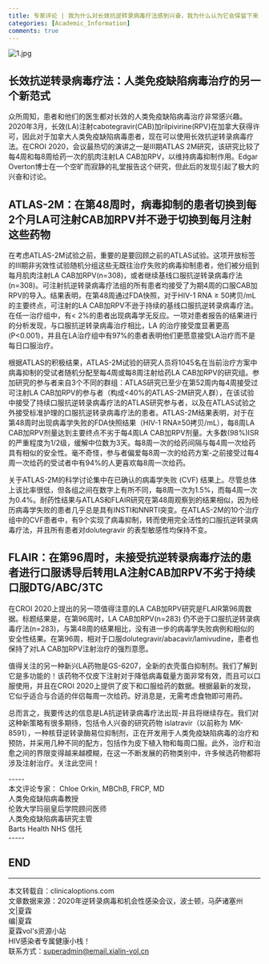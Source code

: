 ```yaml
---
title: 专家评论 | 我为什么对长效抗逆转录病毒疗法感到兴奋，我为什么认为它会保留下来！
categories: [Academic_Information]
comments: true
---
```


![1.jpg](https://i.loli.net/2020/12/24/MImQP5xfpdvET6z.jpg)

## 长效抗逆转录病毒疗法：人类免疫缺陷病毒治疗的另一个新范式
众所周知，患者和他们的医生都对长效的人类免疫缺陷病毒治疗非常感兴趣。2020年3月，长效(LA)注射cabotegravir(CAB)加rilpivirine(RPV)在加拿大获得许可，因此对于加拿大人类免疫缺陷病毒患者，现在可以使用长效抗逆转录病毒疗法。在CROI 2020，会议最热切的演讲之一是III期ATLAS 2M研究，该研究比较了每4周和每8周给药一次的肌肉注射LA CAB加RPV，以维持病毒抑制作用。Edgar Overton博士在一个空旷而寂静的礼堂报告这个研究，但此后的发现引起了极大的兴奋和讨论。

## ATLAS-2M：在第48周时，病毒抑制的患者切换到每2个月LA可注射CAB加RPV并不逊于切换到每月注射这些药物
在考虑ATLAS-2M试验之前，重要的是要回顾之前的ATLAS试验。这项开放标签的III期非劣效性试验随机分组这些无既往治疗失败的病毒抑制患者，他们被分组到每月肌肉注射LA CAB加RPV(n=308)，或者继续基线口服抗逆转录病毒疗法(n=308)。可注射抗逆转录病毒疗法组的所有患者均接受了为期4周的口服CAB加RPV的导入。结果表明，在第48周通过FDA快照，对于HIV-1 RNA ≥ 50拷贝/mL 的主要终点，可注射的LA CAB加RPV不逊于持续的基线口服抗逆转录病毒疗法。在任一治疗组中，有< 2%的患者出现病毒学无反应。一项对患者报告的结果进行的分析发现，与口服抗逆转录病毒治疗相比，LA 的治疗接受度显著更高 (P<0.001)，并且在LA治疗组中有97%的患者表明他们更愿意接受LA治疗而不是每日口服治疗。

根据ATLAS的积极结果，ATLAS-2M试验的研究人员将1045名在当前治疗方案中病毒抑制的受试者随机分配至每4周或每8周注射给药LA CAB加RPV的研究组。参加研究的参与者来自3个不同的群组：ATLAS研究已至少在第52周内每4周接受过可注射LA CAB加RPV的参与者（构成<40%的ATLAS-2M研究人群），在该试验中接受了持续口服抗逆转录病毒疗法的ATLAS研究参与者，以及在ATLAS试验之外接受标准护理的口服抗逆转录病毒疗法的患者。ATLAS-2M结果表明，对于在第48周时出现病毒学失败的FDA快照结果（HIV-1 RNA≥50拷贝/mL），每8周LA CAB加RPV剂量达到主要终点不劣于每4周LA CAB加RPV剂量。大多数(98%)ISR的严重程度为1/2级，缓解中位数为3天。每8周一次的给药间隔与每4周一次给药具有相似的安全性。毫不奇怪，参与者偏爱每8周一次的给药方案-之前接受过每4周一次给药的受试者中有94%的人更喜欢每8周一次给药。

关于ATLAS-2M的科学讨论集中在已确认的病毒学失败 (CVF) 结果上。尽管总体上该比率很低，但各组之间在数字上有所不同，每8周一次为1.5%，而每4周一次为0.4%。耐药性结果与ATLAS和FLAIR研究在第48周观察到的结果相似，因为经历病毒学失败的患者几乎总是具有INSTI和NNRTI突变。在ATLAS-2M的10个治疗组中的CVF患者中，有9个实现了病毒抑制，转而使用完全活性的口服抗逆转录病毒疗法，并且所有患者对dolutegravir 的表型敏感性均保持不变。

## FLAIR：在第96周时，未接受抗逆转录病毒疗法的患者进行口服诱导后转用LA注射CAB加RPV不劣于持续口服DTG/ABC/3TC
在CROI 2020上提出的另一项值得注意的LA CAB加RPV研究是FLAIR第96周数据。标题结果是，在第96周时，LA CAB加RPV(n=283) 仍不逊于口服抗逆转录病毒疗法(n=283)，与第48周的结果相比，没有进一步的病毒学失败病例和相似的安全性结果。在第96周，相对于口服dolutegravir/abacavir/lamivudine，患者也保持了对LA CAB加RPV注射治疗的强烈意愿。

值得关注的另一种新兴LA药物是GS-6207，全新的衣壳蛋白抑制剂。我们了解到它是多功能的！该药物不仅皮下注射对于降低病毒载量方面非常有效，而且可以口服使用，并且在CROI 2020上提供了皮下和口服给药的数据。根据最新的发现，它似乎适合与合适的伴侣每周一次给药。好消息是，无需考虑食物即可用药。

总而言之，我要传达的信息是LA抗逆转录病毒疗法出现-并且将继续存在。我们对这种新策略有很多期待，包括令人兴奋的研究药物 islatravir（以前称为 MK-8591），一种核苷逆转录酶易位抑制剂，正在开发用于人类免疫缺陷病毒的治疗和预防，并采用几种不同的配方，包括作为皮下植入物和每周口服。此外，治疗和治愈之间的界限变得越来越模糊，在这一不断发展的药物类别中，许多候选药物都将涉及注射治疗。关注此空间！

-----<br>
本文评论专家：
Chloe Orkin, MBChB, FRCP, MD<br>
人类免疫缺陷病毒教授<br>
伦敦大学玛丽皇后学院顾问医师<br>
人类免疫缺陷病毒研究主管<br>
Barts Health NHS 信托<br>
-----<br>

END<br>
---

---
本文转载自：clinicaloptions.com<br>
文章数据来源：2020年逆转录病毒和机会性感染会议，波士顿，马萨诸塞州<br>
文|夏霖<br>
编|夏霖<br>
夏霖vol's资源小站<br>
HIV感染者专属健康小栈！<br>
联系方式：superadmin@email.xialin-vol.cn
